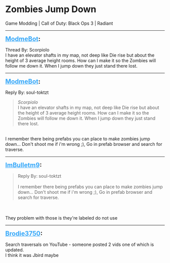 # Zombies Jump Down
Game Modding | Call of Duty: Black Ops 3 | Radiant

---
<strong style="font-size: 1.4em;"><span style="text-decoration: underline;text-decoration-color: #34a7f9;"><span style="color:#34a7f9;">ModmeBot</span></span>:</strong>

<p>Thread By: Scorpiolo<br />I have an elevator shafts in my map, not deep like Die rise but about the height of 3 average height rooms. How can I make it so the Zombies will follow me down it. When I jump down they just stand there lost.</p>

---
<strong style="font-size: 1.4em;"><span style="text-decoration: underline;text-decoration-color: #34a7f9;"><span style="color:#34a7f9;">ModmeBot</span></span>:</strong>

<p>Reply By: soul-toktzt<br /><blockquote><em>Scorpiolo</em><br />I have an elevator shafts in my map, not deep like Die rise but about the height of 3 average height rooms. How can I make it so the Zombies will follow me down it. When I jump down they just stand there lost.</blockquote><br /> I remember there being prefabs you can place to make zombies jump down... Don&#39;t shoot me if i&#39;m wrong ;), Go in prefab browser and search for traverse.</p>

---
<strong style="font-size: 1.4em;"><span style="text-decoration: underline;text-decoration-color: #34a7f9;"><span style="color:#34a7f9;">ImBulletm9</span></span>:</strong>

<p><blockquote>Reply By: soul-toktzt<br /><br />I remember there being prefabs you can place to make zombies jump down... Don&#39;t shoot me if i&#39;m wrong ;), Go in prefab browser and search for traverse.<br /></blockquote><br /><br />They problem with those is they&#39;re labeled do not use</p>

---
<strong style="font-size: 1.4em;"><span style="text-decoration: underline;text-decoration-color: #34a7f9;"><span style="color:#34a7f9;">Brodie3750</span></span>:</strong>

<p>Search traversals on YouTube - someone posted 2 vids one of which is updated. <br />I think it was Jbird maybe</p>
